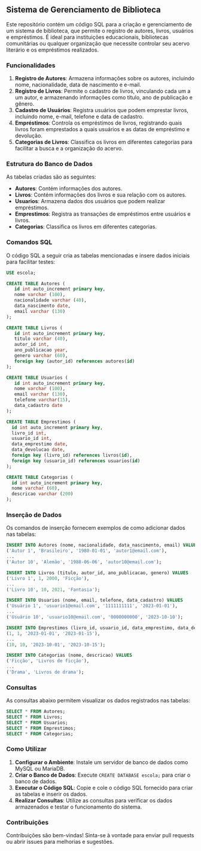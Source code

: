 
## Sistema de Gerenciamento de Biblioteca
Este repositório contém um código SQL para a criação e gerenciamento de um sistema de biblioteca, que permite o registro de autores, livros, usuários e empréstimos. É ideal para instituições educacionais, bibliotecas comunitárias ou qualquer organização que necessite controlar seu acervo literário e os empréstimos realizados.

### Funcionalidades
1. **Registro de Autores**: Armazena informações sobre os autores, incluindo nome, nacionalidade, data de nascimento e e-mail.
2. **Registro de Livros**: Permite o cadastro de livros, vinculando cada um a um autor, e armazenando informações como título, ano de publicação e gênero.
3. **Cadastro de Usuários**: Registra usuários que podem emprestar livros, incluindo nome, e-mail, telefone e data de cadastro.
4. **Empréstimos**: Controla os empréstimos de livros, registrando quais livros foram emprestados a quais usuários e as datas de empréstimo e devolução.
5. **Categorias de Livros**: Classifica os livros em diferentes categorias para facilitar a busca e a organização do acervo.

### Estrutura do Banco de Dados
As tabelas criadas são as seguintes:
- **Autores**: Contém informações dos autores.
- **Livros**: Contém informações dos livros e sua relação com os autores.
- **Usuarios**: Armazena dados dos usuários que podem realizar empréstimos.
- **Emprestimos**: Registra as transações de empréstimos entre usuários e livros.
- **Categorias**: Classifica os livros em diferentes categorias.

### Comandos SQL
O código SQL a seguir cria as tabelas mencionadas e insere dados iniciais para facilitar testes:

```sql
USE escola;

CREATE TABLE Autores (
   id int auto_increment primary key, 
   nome varchar (100),
   nacionalidade varchar (40),
   data_nascimento date, 
   email varchar (130)
);

CREATE TABLE Livros (
   id int auto_increment primary key, 
   titulo varchar (40),
   autor_id int,
   ano_publicacao year,
   genero varchar (60),
   foreign key (autor_id) references autores(id) 
);

CREATE TABLE Usuarios (
   id int auto_increment primary key, 
   nome varchar (100),
   email varchar (130),
   telefone varchar(15),
   data_cadastro date
);

CREATE TABLE Emprestimos (
  id int auto_increment primary key,
  livro_id int,
  usuario_id int,
  data_emprestimo date,
  data_devolucao date,
  foreign key (livro_id) references livros(id),
  foreign key (usuario_id) references usuarios(id) 
);

CREATE TABLE Categorias (
  id int auto_increment primary key, 
  nome varchar (60),
  descricao varchar (200)
);
```

### Inserção de Dados
Os comandos de inserção fornecem exemplos de como adicionar dados nas tabelas:

```sql
INSERT INTO Autores (nome, nacionalidade, data_nascimento, email) VALUES
('Autor 1', 'Brasileiro', '1980-01-01', 'autor1@email.com'),
...
('Autor 10', 'Alemão', '1988-06-06', 'autor10@email.com');

INSERT INTO Livros (titulo, autor_id, ano_publicacao, genero) VALUES
('Livro 1', 1, 2000, 'Ficção'),
...
('Livro 10', 10, 2021, 'Fantasia');

INSERT INTO Usuarios (nome, email, telefone, data_cadastro) VALUES
('Usuário 1', 'usuario1@email.com', '1111111111', '2023-01-01'),
...
('Usuário 10', 'usuario10@email.com', '0000000000', '2023-10-10');

INSERT INTO Emprestimos (livro_id, usuario_id, data_emprestimo, data_devolucao) VALUES
(1, 1, '2023-01-01', '2023-01-15'),
...
(10, 10, '2023-10-01', '2023-10-15');

INSERT INTO Categorias (nome, descricao) VALUES
('Ficção', 'Livros de ficção'),
...
('Drama', 'Livros de drama');
```

### Consultas
As consultas abaixo permitem visualizar os dados registrados nas tabelas:

```sql
SELECT * FROM Autores;
SELECT * FROM Livros;
SELECT * FROM Usuarios;
SELECT * FROM Emprestimos;
SELECT * FROM Categorias;
```

### Como Utilizar
1. **Configurar o Ambiente**: Instale um servidor de banco de dados como MySQL ou MariaDB.
2. **Criar o Banco de Dados**: Execute `CREATE DATABASE escola;` para criar o banco de dados.
3. **Executar o Código SQL**: Copie e cole o código SQL fornecido para criar as tabelas e inserir os dados.
4. **Realizar Consultas**: Utilize as consultas para verificar os dados armazenados e testar o funcionamento do sistema.

### Contribuições
Contribuições são bem-vindas! Sinta-se à vontade para enviar pull requests ou abrir issues para melhorias e sugestões.
